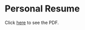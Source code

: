 # Personal Resume

Click [here](https://raw.githubusercontent.com/claudioscheer/resume/master/resume.pdf) to see the PDF.
